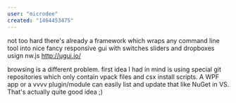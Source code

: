 ```yaml
---
user: "microdee"
created: "1464453475"
---
```


not too hard there's already a framework which wraps any command line tool into nice fancy responsive gui with switches sliders and dropboxes usign nw.js http://ugui.io/

browsing is a different problem. first idea I had in mind is using special git repositories which only contain vpack files and csx install scripts. A WPF app or a vvvv plugin/module can easily list and update that like NuGet in VS. That's actually quite good idea ;)
